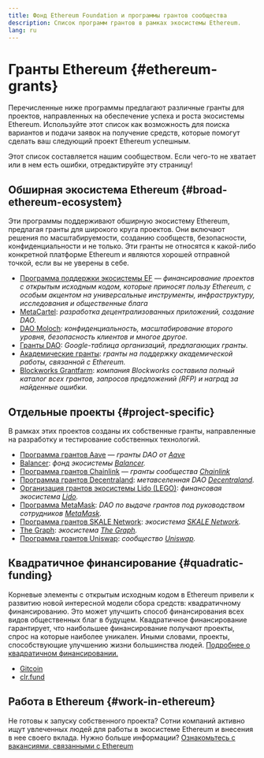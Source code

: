 ```yaml
---
title: Фонд Ethereum Foundation и программы грантов сообщества
description: Список программ грантов в рамках экосистемы Ethereum.
lang: ru
---
```


# Гранты Ethereum {#ethereum-grants}

Перечисленные ниже программы предлагают различные гранты для проектов, направленных на обеспечение успеха и роста экосистемы Ethereum. Используйте этот список как возможность для поиска вариантов и подачи заявок на получение средств, которые помогут сделать ваш следующий проект Ethereum успешным.

Этот список составляется нашим сообществом. Если чего-то не хватает или в нем есть ошибки, отредактируйте эту страницу!

## Обширная экосистема Ethereum {#broad-ethereum-ecosystem}

Эти программы поддерживают обширную экосистему Ethereum, предлагая гранты для широкого круга проектов. Они включают решения по масштабируемости, созданию сообществ, безопасности, конфиденциальности и не только. Эти гранты не относятся к какой-либо конкретной платформе Ethereum и являются хорошей отправной точкой, если вы не уверены в себе.

- [Программа поддержки экосистемы EF](https://esp.ethereum.foundation) — _финансирование проектов с открытым исходным кодом, которые приносят пользу Ethereum, с особым акцентом на универсальные инструменты, инфраструктуру, исследования и общественные блага_
- [MetaCartel](https://www.metacartel.org/grants/): _разработка децентрализованных приложений, создание DAO._
- [DAO Moloch](https://www.molochdao.com/): _конфиденциальность, масштабирование второго уровня, безопасность клиентов и многое другое._
- [Гранты DAO](https://docs.google.com/spreadsheets/d/1XHc-p_MHNRdjacc8uOEjtPoWL86olP4GyxAJOFO0zxY/edit#gid=0): _Google-таблица организаций, предлагающих гранты._
- [Академические гранты](https://esp.ethereum.foundation/academic-grants): _гранты на поддержку академической работы, связанной с Ethereum._
- [Blockworks Grantfarm](https://blockworks.co/grants/programs): _компания Blockworks составила полный каталог всех грантов, запросов предложений (RFP) и наград за найденные ошибки._

## Отдельные проекты {#project-specific}

В рамках этих проектов созданы их собственные гранты, направленные на разработку и тестирование собственных технологий.

- [Программа грантов Aave](https://aavegrants.org/) — _гранты DAO от [Aave](https://aave.com/)_
- [Balancer](https://quark-ceres-740.notion.site/Balancer-Grants-938f1b979810427f8d903a904315da41): _фонд экосистемы [Balancer](https://balancer.fi/)._
- [Программа грантов Chainlink](https://chain.link/community/grants) — _гранты сообщества [Chainlink](https://chain.link/)_
- [ Программа грантов Decentraland](https://governance.decentraland.org/grants/): _метавселенная DAO [Decentraland](https://decentraland.org/)._
- [Организация грантов экосистемы Lido (LEGO)](https://lido.fi/lego): _финансовая экосистема [Lido](https://lido.fi/)._
- [ Программа MetaMask](https://metamaskgrants.org/): _DAO по выдаче грантов под руководством сотрудников [MetaMask](https://metamask.io/)._
- [Программа грантов SKALE Network](https://skale.space/developers#grants): _экосистема [SKALE Network](https://skale.space/)._
- [The Graph](https://airtable.com/shrdfvnFvVch3IOVm): _экосистема [The Graph](https://thegraph.com/)._
- [Программа грантов Uniswap](https://www.uniswapfoundation.org/apply-for-a-grant): _сообщество [Uniswap](https://uniswap.org/)._

## Квадратичное финансирование {#quadratic-funding}

Корневые элементы с открытым исходным кодом в Ethereum привели к развитию новой интересной модели сбора средств: квадратичному финансированию. Это может улучшить способ финансирования всех видов общественных благ в будущем. Квадратичное финансирование гарантирует, что наибольшее финансирование получают проекты, спрос на которые наиболее уникален. Иными словами, проекты, способствующие улучшению жизни большинства людей. [Подробнее о квадратичном финансировании.](/defi/#quadratic-funding)

- [Gitcoin](https://gitcoin.co/grants)
- [clr.fund](https://clr.fund/)

## Работа в Ethereum {#work-in-ethereum}

Не готовы к запуску собственного проекта? Сотни компаний активно ищут увлеченных людей для работы в экосистеме Ethereum и внесения в нее своего вклада. Нужно больше информации? [Ознакомьтесь с вакансиями, связанными с Ethereum](/community/get-involved/#ethereum-jobs)
